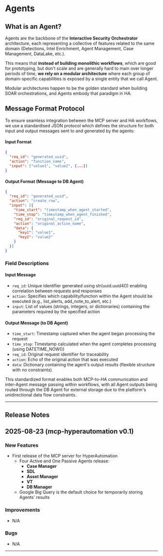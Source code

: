 # Agents

## What is an Agent?

Agents are the backbone of the **Interactive Security Orchestrator** architecture, each representing a collective of features related to the same domain (Detections, Intel Enrichment, Agent Management, Case Management, DataLake, etc.).

This means that **instead of building monolithic workflows**, which are good  for prototyping, but don't scale and are generally hard to main over longer periods of time, **we rely on a modular architecture** where each group of domain-specific capabilities is exposed by a single entity that we call Agent.

Modular architectures happen to be the golden standard when building SOAR orchestrations, and Agents embody that paradigm in HA.


## Message Format Protocol
To ensure seamless integration between the MCP server and HA workflows, we use a standardised JSON protocol which defines the structure for both input and output messages sent to and generated by the agents:

#### Input Format

```json
{
  "req_id": "generated_uuid",
  "action": "function_name", 
  "input": ["value1", "value2", {...}]
}
```

#### Output Format (Message to DB Agent)

```json
{
  "req_id": "generated_uuid",
  "action": "create_row",
  "input": [{
    "time_start": "timestamp_when_agent_started",
    "time_stop": "timestamp_when_agent_finished", 
    "req_id": "original_request_id",
    "action": "original_action_name",
    "data": {
      "key1": "value1",
      "key2": "value2"
    }
  }]
}
```
### Field Descriptions
#### Input Message

- `req_id`: Unique identifier generated using str(uuid.uuid4()) enabling correlation between requests and responses
- `action`: Specifies which capability/function within the Agent should be executed (e.g., list_alerts, add_note_to_alert, etc.)
- `input`: List of values (strings, integers, or dictionaries) containing the parameters required by the specified action

#### Output Message (to DB Agent)

- `time_start`: Timestamp captured when the agent began processing the request
- `time_stop`: Timestamp calculated when the agent completes processing (using DATETIME_NOW())
- `req_id`: Original request identifier for traceability
- `action`: Echo of the original action that was executed
- `data`: Dictionary containing the agent's output results (flexible structure with no constraints)

This standardized format enables both MCP-to-HA communication and inter-Agent message passing within workflows, with all Agent outputs being routed through the DB Agent for external storage due to the platform's unidirectional data flow constraints.


---
## Release Notes
## 2025-08-23 (mcp-hyperautomation v0.1)

### New Features

- First release of the MCP server for HyperAutomation
  - Four Active and One Passive Agents release:
    - **Case Manager**
    - **SDL**
    - **Asset Manager**
    - **VT**
    - **DB Manager**
  - Google Big Query is the default choice for temporarily storing Agents' results
 
### Improvements
- N/A
### Bugs
- N/A
---
